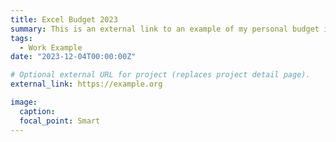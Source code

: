 ```yaml
---
title: Excel Budget 2023
summary: This is an external link to an example of my personal budget in 2023, showcasing my knowledge in Excel.
tags:
  - Work Example
date: "2023-12-04T00:00:00Z"

# Optional external URL for project (replaces project detail page).
external_link: https://example.org

image:
  caption: 
  focal_point: Smart
---
```

